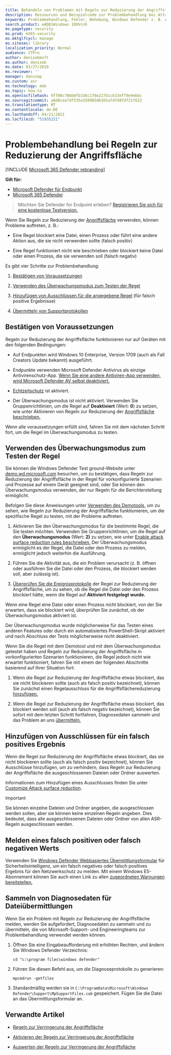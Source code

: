 ```yaml
---
title: Behandeln von Problemen mit Regeln zur Reduzierung der Angriffsfläche
description: Ressourcen und Beispielcode zur Problembehandlung bei Attack Surface Reduction-Regeln in Microsoft Defender for Endpoint.
keywords: Problembehandlung, Fehler, Behebung, Windows Defender z. B. Asr, Regeln, Hips, Problembehandlung, Überwachung, Ausschluss, falsch positiv, gebrochen, Blockieren, Microsoft Defender for Endpoint
search.product: eADQiWindows 10XVcnh
ms.pagetype: security
ms.prod: m365-security
ms.mktglfcycl: manage
ms.sitesec: library
localization_priority: Normal
audience: ITPro
author: denisebmsft
ms.author: deniseb
ms.date: 03/27/2019
ms.reviewer: ''
manager: dansimp
ms.custom: asr
ms.technology: mde
ms.topic: how-to
ms.openlocfilehash: 9ff00c706b0fb336c178e227b1cb33eff9e9ebbc
ms.sourcegitcommit: a8d8cee7df535a150985d6165afdfddfdf21f622
ms.translationtype: MT
ms.contentlocale: de-DE
ms.lasthandoff: 04/21/2021
ms.locfileid: "51935221"
---
```

# <a name="troubleshoot-attack-surface-reduction-rules"></a>Problembehandlung bei Regeln zur Reduzierung der Angriffsfläche

[!INCLUDE [Microsoft 365 Defender rebranding](../../includes/microsoft-defender.md)]


**Gilt für:**
- [Microsoft Defender für Endpunkt](https://go.microsoft.com/fwlink/p/?linkid=2154037)
- [Microsoft 365 Defender](https://go.microsoft.com/fwlink/?linkid=2118804)

> Möchten Sie Defender for Endpoint erleben? [Registrieren Sie sich für eine kostenlose Testversion.](https://www.microsoft.com/microsoft-365/windows/microsoft-defender-atp?ocid=docs-wdatp-pullalerts-abovefoldlink) 


Wenn Sie Regeln zur Reduzierung der [Angriffsfläche](attack-surface-reduction.md) verwenden, können Probleme auftreten, z. B.:

- Eine Regel blockiert eine Datei, einen Prozess oder führt eine andere Aktion aus, die sie nicht verwenden sollte (falsch positiv)

- Eine Regel funktioniert nicht wie beschrieben oder blockiert keine Datei oder einen Prozess, die sie verwenden soll (falsch negativ)

Es gibt vier Schritte zur Problembehandlung:

1. [Bestätigen von Voraussetzungen](#confirm-prerequisites)

2. [Verwenden des Überwachungsmodus zum Testen der Regel](#use-audit-mode-to-test-the-rule)

3. [Hinzufügen von Ausschlüssen für die angegebene Regel](#add-exclusions-for-a-false-positive) (für falsch positive Ergebnisse)

4. [Übermitteln von Supportprotokollen](#collect-diagnostic-data-for-file-submissions)

## <a name="confirm-prerequisites"></a>Bestätigen von Voraussetzungen

Regeln zur Reduzierung der Angriffsfläche funktionieren nur auf Geräten mit den folgenden Bedingungen:

- Auf Endpunkten wird Windows 10 Enterprise, Version 1709 (auch als Fall Creators Update bekannt) ausgeführt.

- Endpunkte verwenden Microsoft Defender Antivirus als einzige Antivirenschutz-App. [Wenn Sie eine andere Antiviren-App verwenden, wird Microsoft Defender AV selbst deaktiviert.](https://docs.microsoft.com/windows/security/threat-protection/microsoft-defender-antivirus/microsoft-defender-antivirus-compatibility)

- [Echtzeitschutz](https://docs.microsoft.com/windows/security/threat-protection/microsoft-defender-antivirus/configure-real-time-protection-microsoft-defender-antivirus) ist aktiviert.

- Der Überwachungsmodus ist nicht aktiviert. Verwenden Sie Gruppenrichtlinien, um die Regel auf **Deaktiviert** (Wert: **0**) zu setzen, wie unter Aktivieren von Regeln zur Reduzierung der [Angriffsfläche beschrieben.](enable-attack-surface-reduction.md)

Wenn alle voraussetzungen erfüllt sind, fahren Sie mit dem nächsten Schritt fort, um die Regel im Überwachungsmodus zu testen.

## <a name="use-audit-mode-to-test-the-rule"></a>Verwenden des Überwachungsmodus zum Testen der Regel

Sie können die Windows Defender Test ground-Website unter [demo.wd.microsoft.com](https://demo.wd.microsoft.com?ocid=cx-wddocs-testground) besuchen, um zu bestätigen, dass Regeln zur Reduzierung der Angriffsfläche in der Regel für vorkonfigurierte Szenarien und Prozesse auf einem Gerät geeignet sind, oder Sie können den Überwachungsmodus verwenden, der nur Regeln für die Berichterstellung ermöglicht.

Befolgen Sie diese Anweisungen unter [Verwenden des Demotools,](evaluate-attack-surface-reduction.md) um zu sehen, wie Regeln zur Reduzierung der Angriffsfläche funktionieren, um die spezifische Regel zu testen, mit der Probleme auftreten.

1. Aktivieren Sie den Überwachungsmodus für die bestimmte Regel, die Sie testen möchten. Verwenden Sie Gruppenrichtlinien, um die Regel auf den **Überwachungsmodus** (Wert: **2)** zu setzen, wie unter [Enable attack surface reduction rules beschrieben.](enable-attack-surface-reduction.md) Der Überwachungsmodus ermöglicht es der Regel, die Datei oder den Prozess zu melden, ermöglicht jedoch weiterhin die Ausführung.

2. Führen Sie die Aktivität aus, die ein Problem verursacht (z. B. öffnen oder ausführen Sie die Datei oder den Prozess, die blockiert werden soll, aber zulässig ist).

3. [Überprüfen Sie die Ereignisprotokolle](attack-surface-reduction.md) der Regel zur Reduzierung der Angriffsfläche, um zu sehen, ob die Regel die Datei oder den Prozess blockiert hätte, wenn die Regel auf **Aktiviert festgelegt wurde.**

Wenn eine Regel eine Datei oder einen Prozess nicht blockiert, von der Sie erwarten, dass sie blockiert wird, überprüfen Sie zunächst, ob der Überwachungsmodus aktiviert ist.

Der Überwachungsmodus wurde möglicherweise für das Testen eines anderen Features oder durch ein automatisiertes PowerShell-Skript aktiviert und nach Abschluss der Tests möglicherweise nicht deaktiviert.

Wenn Sie die Regel mit dem Demotool und mit dem Überwachungsmodus getestet haben und Regeln zur Reduzierung der Angriffsfläche in vorkonfigurierten Szenarien funktionieren, die Regel jedoch nicht wie erwartet funktioniert, fahren Sie mit einem der folgenden Abschnitte basierend auf Ihrer Situation fort:

1. Wenn die Regel zur Reduzierung der Angriffsfläche etwas blockiert, das sie nicht blockieren sollte (auch als falsch positiv bezeichnet), können Sie zunächst einen Regelausschluss für die Angriffsflächereduzierung [hinzufügen.](#add-exclusions-for-a-false-positive)

2. Wenn die Regel zur Reduzierung der Angriffsfläche etwas blockiert, das blockiert werden soll (auch als falsch negativ bezeichnet), können Sie sofort mit dem letzten Schritt fortfahren, Diagnosedaten sammeln und das Problem an uns [übermitteln.](#collect-diagnostic-data-for-file-submissions)

## <a name="add-exclusions-for-a-false-positive"></a>Hinzufügen von Ausschlüssen für ein falsch positives Ergebnis

Wenn die Regel zur Reduzierung der Angriffsfläche etwas blockiert, das sie nicht blockieren sollte (auch als falsch positiv bezeichnet), können Sie Ausschlüsse hinzufügen, um zu verhindern, dass Regeln zur Reduzierung der Angriffsfläche die ausgeschlossenen Dateien oder Ordner auswerten.

Informationen zum Hinzufügen eines Ausschlusses finden Sie unter [Customize Attack surface reduction](customize-attack-surface-reduction.md).

>[!IMPORTANT]
>Sie können einzelne Dateien und Ordner angeben, die ausgeschlossen werden sollen, aber sie können keine einzelnen Regeln angeben.
>Dies bedeutet, dass alle ausgeschlossenen Dateien oder Ordner von allen ASR-Regeln ausgeschlossen werden.

## <a name="report-a-false-positive-or-false-negative"></a>Melden eines falsch positiven oder falsch negativen Werts

Verwenden Sie [Windows Defender Webbasiertes Übermittlungsformular](https://www.microsoft.com/wdsi/filesubmission) für Sicherheitsintelligenz, um ein falsch negatives oder falsch positives Ergebnis für den Netzwerkschutz zu melden. Mit einem Windows E5-Abonnement können Sie auch einen Link zu allen [zugeordneten Warnungen bereitstellen.](alerts-queue.md)

## <a name="collect-diagnostic-data-for-file-submissions"></a>Sammeln von Diagnosedaten für Dateiübermittlungen

Wenn Sie ein Problem mit Regeln zur Reduzierung der Angriffsfläche melden, werden Sie aufgefordert, Diagnosedaten zu sammeln und zu übermitteln, die von Microsoft-Support- und Engineeringteams zur Problembehandlung verwendet werden können.

1. Öffnen Sie eine Eingabeaufforderung mit erhöhten Rechten, und ändern Sie Windows Defender Verzeichnis:

   ```console
   cd "c:\program files\windows defender"
   ```

2. Führen Sie diesen Befehl aus, um die Diagnoseprotokolle zu generieren:

   ```console
   mpcmdrun -getfiles
   ```

3. Standardmäßig werden sie in `C:\ProgramData\Microsoft\Windows Defender\Support\MpSupportFiles.cab` gespeichert. Fügen Sie die Datei an das Übermittlungsformular an.

## <a name="related-articles"></a>Verwandte Artikel

- [Regeln zur Verringerung der Angriffsfläche](attack-surface-reduction.md)

- [Aktivieren der Regeln zur Verringerung der Angriffsfläche](enable-attack-surface-reduction.md)

- [Auswerten der Regeln zur Verringerung der Angriffsfläche](evaluate-attack-surface-reduction.md)
